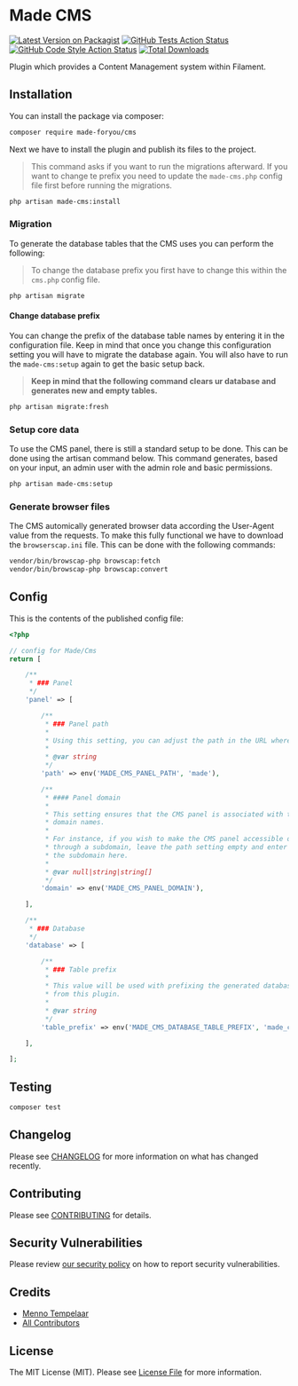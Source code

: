 # Made CMS

[![Latest Version on Packagist](https://img.shields.io/packagist/v/made-foryou/cms.svg?style=flat-square)](https://packagist.org/packages/made-foryou/cms)
[![GitHub Tests Action Status](https://img.shields.io/github/actions/workflow/status/made-foryou/cms/run-tests.yml?branch=main&label=tests&style=flat-square)](https://github.com/made-foryou/cms/actions?query=workflow%3Arun-tests+branch%3Amain)
[![GitHub Code Style Action Status](https://img.shields.io/github/actions/workflow/status/made-foryou/cms/fix-php-code-styling.yml?branch=main&label=code%20style&style=flat-square)](https://github.com/made-foryou/cms/actions?query=workflow%3A"Fix+PHP+code+styling"+branch%3Amain)
[![Total Downloads](https://img.shields.io/packagist/dt/made-foryou/cms.svg?style=flat-square)](https://packagist.org/packages/made-foryou/cms)

Plugin which provides a Content Management system within Filament.

## Installation

You can install the package via composer:

```bash
composer require made-foryou/cms
```

Next we have to install the plugin and publish its files to the project.

> This command asks if you want to run the migrations afterward. If you want to change te prefix you need to update 
> the `made-cms.php` config file first before running the migrations.

```bash
php artisan made-cms:install
```

### Migration

To generate the database tables that the CMS uses you can perform the following:

> To change the database prefix you first have to change this within the `cms.php` config file.

```bash
php artisan migrate
```

#### Change database prefix

You can change the prefix of the database table names by entering it in the configuration 
file. Keep in mind that once you change this configuration setting you will have to 
migrate the database again. You will also have to run the `made-cms:setup` again to get 
the basic setup back.

> **Keep in mind that the following command clears ur database and generates new and empty tables.**

```bash
php artisan migrate:fresh
```


### Setup core data

To use the CMS panel, there is still a standard setup to be done. This can be done using 
the artisan command below. This command generates, based on your input, an admin user 
with the admin role and basic permissions.

```bash
php artisan made-cms:setup
```

### Generate browser files

The CMS automically generated browser data according the User-Agent value from the requests. To make this fully 
functional we have to download the `browserscap.ini` file. This can be done with the following commands:

```bash
vendor/bin/browscap-php browscap:fetch
vendor/bin/browscap-php browscap:convert
```

## Config

This is the contents of the published config file:

```php
<?php

// config for Made/Cms
return [

    /**
     * ### Panel
     */
    'panel' => [

        /**
         * ### Panel path
         *
         * Using this setting, you can adjust the path in the URL where the CMS is available.
         *
         * @var string
         */
        'path' => env('MADE_CMS_PANEL_PATH', 'made'),

        /**
         * #### Panel domain
         *
         * This setting ensures that the CMS panel is associated with these
         * domain names.
         *
         * For instance, if you wish to make the CMS panel accessible only
         * through a subdomain, leave the path setting empty and enter
         * the subdomain here.
         *
         * @var null|string|string[]
         */
        'domain' => env('MADE_CMS_PANEL_DOMAIN'),

    ],

    /**
     * ### Database
     */
    'database' => [

        /**
         * ### Table prefix
         *
         * This value will be used with prefixing the generated database tables
         * from this plugin.
         *
         * @var string
         */
        'table_prefix' => env('MADE_CMS_DATABASE_TABLE_PREFIX', 'made_cms_'),

    ],

];
```

## Testing

```bash
composer test
```

## Changelog

Please see [CHANGELOG](CHANGELOG.md) for more information on what has changed recently.

## Contributing

Please see [CONTRIBUTING](.github/CONTRIBUTING.md) for details.

## Security Vulnerabilities

Please review [our security policy](../../security/policy) on how to report security vulnerabilities.

## Credits

- [Menno Tempelaar](https://github.com/mennotempelaar)
- [All Contributors](../../contributors)

## License

The MIT License (MIT). Please see [License File](LICENSE.md) for more information.
